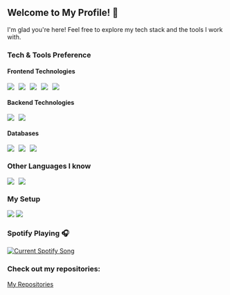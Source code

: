 ## Welcome to My Profile! 🎉 
I'm glad you're here! Feel free to explore my tech stack and the tools I work with.

### Tech & Tools Preference

#### Frontend Technologies
<div style="display: flex; gap: 10px;">
    <img src="https://img.shields.io/badge/-HTML5-E34F26?style=flat&logo=html5&logoColor=white"> 
    <img src="https://img.shields.io/badge/-CSS3-1572B6?style=flat&logo=css3&logoColor=white">
    <img src="https://img.shields.io/badge/-Bootstrap-563D7C?style=flat&logo=bootstrap&logoColor=white">
    <img src="https://img.shields.io/badge/-JavaScript-eed718?style=flat&logo=javascript&logoColor=ffffff">
    <img src="https://img.shields.io/badge/-React-000000?style=flat&logo=react&logoColor=00c8ff">
</div>

#### Backend Technologies
<div style="display: flex; gap: 10px;">
    <img src="https://img.shields.io/badge/-Node.js-3C873A?style=flat&logo=Node.js&logoColor=white">
    <img src="https://img.shields.io/badge/-Express.js-787878?style=flat">
</div>


#### Databases
<div style="display: flex; gap: 10px;">
    <img src="https://img.shields.io/badge/-MongoDB-4DB33D?style=flat&logo=mongodb&logoColor=FFFFFF">
    <img src="https://img.shields.io/badge/-MySQL-F29111?style=flat&logo=mysql&logoColor=FFFFFF">
    <img src="https://img.shields.io/badge/-Firebase-FFA611?style=flat&logo=firebase&logoColor=FFFFFF">
</div>


### Other Languages I know
<div style="display: flex; gap: 10px;">
    <img src="https://img.shields.io/badge/-C%20&%20C++-659ad2?style=flat&logo=c%2B%2B&logoColor=ffffff"> 
    <img src="https://img.shields.io/badge/-Python-black?style=flat&logo=python&logoColor=white"> 
</div>

### My Setup
<img src="https://img.shields.io/badge/-Debian-A81D33?style=flat&logo=debian&logoColor=white">  
<img src="https://img.shields.io/badge/-Qtile-000000?style=flat&logo=qtile&logoColor=white">

### Spotify Playing 🎧

<a href="https://facundoruizdev.pythonanywhere.com/link">
  <img
    src="https://facundoruizdev.pythonanywhere.com/?scan=true&theme=dark"
    alt="Current Spotify Song"
  />
</a>


### Check out my repositories:
[My Repositories](https://github.com/facumruiz?tab=repositories)
